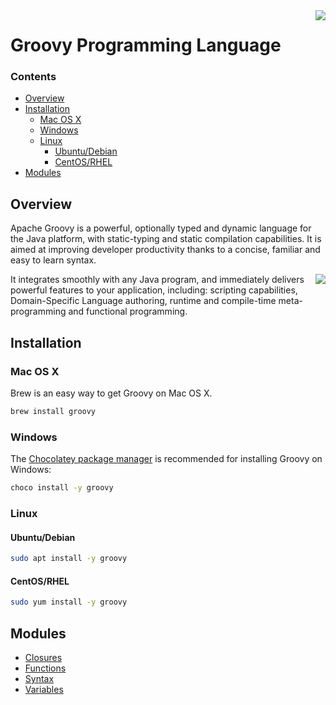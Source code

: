<img align="right" src="https://i.imgur.com/MvR6SEF.png">

# Groovy Programming Language 

<!--TOC_START-->
### Contents
- [Overview](#overview)
- [Installation](#installation)
	- [Mac OS X](#mac-os-x)
	- [Windows](#windows)
	- [Linux](#linux)
		- [Ubuntu/Debian](#ubuntudebian)
		- [CentOS/RHEL](#centosrhel)
- [Modules](#modules)

<!--TOC_END-->
## Overview

Apache Groovy is a powerful, optionally typed and dynamic language for the Java platform, with static-typing and static compilation capabilities. It is aimed at improving developer productivity thanks to a concise, familiar and easy to learn syntax.

<img align="right" src="https://i.imgur.com/qeXEJ5F.png">

It integrates smoothly with any Java program, and immediately delivers powerful features to your application, including: scripting capabilities, Domain-Specific Language authoring, runtime and compile-time meta-programming and functional programming.

## Installation

### Mac OS X
Brew is an easy way to get Groovy on Mac OS X.
```bash
brew install groovy
```
### Windows
The [Chocolatey package manager](https://chocolatey.org/) is recommended for installing Groovy on Windows:
```cmd
choco install -y groovy
```
### Linux
#### Ubuntu/Debian
```bash
sudo apt install -y groovy
```
#### CentOS/RHEL
```bash
sudo yum install -y groovy
```

















<!--MODULES_START-->
## Modules
- [Closures](./modules/closures)
- [Functions](./modules/functions)
- [Syntax](./modules/syntax)
- [Variables](./modules/variables)
<!--MODULES_END-->
